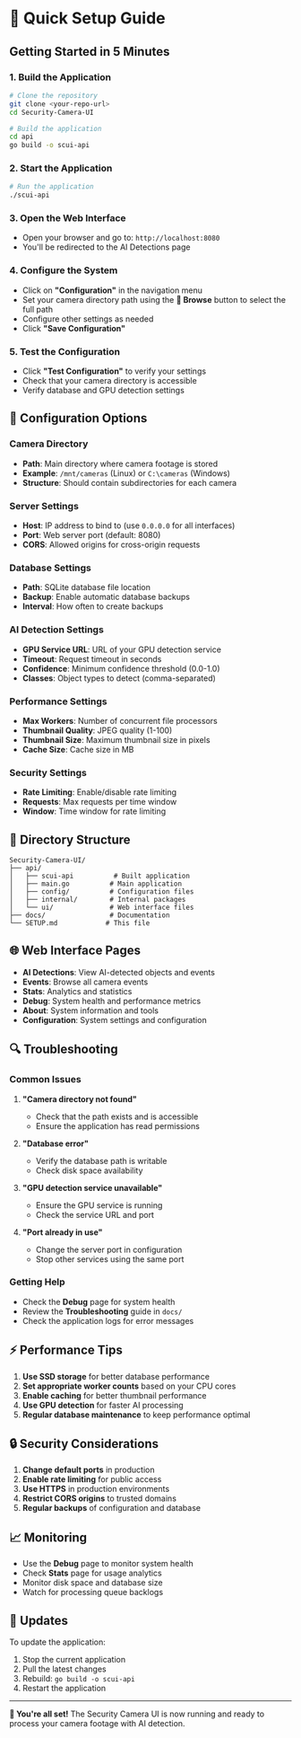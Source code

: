 # 🚀 Quick Setup Guide

## **Getting Started in 5 Minutes**

### **1. Build the Application**
```bash
# Clone the repository
git clone <your-repo-url>
cd Security-Camera-UI

# Build the application
cd api
go build -o scui-api
```

### **2. Start the Application**
```bash
# Run the application
./scui-api
```

### **3. Open the Web Interface**
- Open your browser and go to: `http://localhost:8080`
- You'll be redirected to the AI Detections page

### **4. Configure the System**
- Click on **"Configuration"** in the navigation menu
- Set your camera directory path using the **📁 Browse** button to select the full path
- Configure other settings as needed
- Click **"Save Configuration"**

### **5. Test the Configuration**
- Click **"Test Configuration"** to verify your settings
- Check that your camera directory is accessible
- Verify database and GPU detection settings

## **🔧 Configuration Options**

### **Camera Directory**
- **Path**: Main directory where camera footage is stored
- **Example**: `/mnt/cameras` (Linux) or `C:\cameras` (Windows)
- **Structure**: Should contain subdirectories for each camera

### **Server Settings**
- **Host**: IP address to bind to (use `0.0.0.0` for all interfaces)
- **Port**: Web server port (default: 8080)
- **CORS**: Allowed origins for cross-origin requests

### **Database Settings**
- **Path**: SQLite database file location
- **Backup**: Enable automatic database backups
- **Interval**: How often to create backups

### **AI Detection Settings**
- **GPU Service URL**: URL of your GPU detection service
- **Timeout**: Request timeout in seconds
- **Confidence**: Minimum confidence threshold (0.0-1.0)
- **Classes**: Object types to detect (comma-separated)

### **Performance Settings**
- **Max Workers**: Number of concurrent file processors
- **Thumbnail Quality**: JPEG quality (1-100)
- **Thumbnail Size**: Maximum thumbnail size in pixels
- **Cache Size**: Cache size in MB

### **Security Settings**
- **Rate Limiting**: Enable/disable rate limiting
- **Requests**: Max requests per time window
- **Window**: Time window for rate limiting

## **📁 Directory Structure**

```
Security-Camera-UI/
├── api/
│   ├── scui-api          # Built application
│   ├── main.go          # Main application
│   ├── config/          # Configuration files
│   ├── internal/        # Internal packages
│   └── ui/              # Web interface files
├── docs/                # Documentation
└── SETUP.md            # This file
```

## **🌐 Web Interface Pages**

- **AI Detections**: View AI-detected objects and events
- **Events**: Browse all camera events
- **Stats**: Analytics and statistics
- **Debug**: System health and performance metrics
- **About**: System information and tools
- **Configuration**: System settings and configuration

## **🔍 Troubleshooting**

### **Common Issues**

1. **"Camera directory not found"**
   - Check that the path exists and is accessible
   - Ensure the application has read permissions

2. **"Database error"**
   - Verify the database path is writable
   - Check disk space availability

3. **"GPU detection service unavailable"**
   - Ensure the GPU service is running
   - Check the service URL and port

4. **"Port already in use"**
   - Change the server port in configuration
   - Stop other services using the same port

### **Getting Help**

- Check the **Debug** page for system health
- Review the **Troubleshooting** guide in `docs/`
- Check the application logs for error messages

## **⚡ Performance Tips**

1. **Use SSD storage** for better database performance
2. **Set appropriate worker counts** based on your CPU cores
3. **Enable caching** for better thumbnail performance
4. **Use GPU detection** for faster AI processing
5. **Regular database maintenance** to keep performance optimal

## **🔒 Security Considerations**

1. **Change default ports** in production
2. **Enable rate limiting** for public access
3. **Use HTTPS** in production environments
4. **Restrict CORS origins** to trusted domains
5. **Regular backups** of configuration and database

## **📈 Monitoring**

- Use the **Debug** page to monitor system health
- Check **Stats** page for usage analytics
- Monitor disk space and database size
- Watch for processing queue backlogs

## **🔄 Updates**

To update the application:
1. Stop the current application
2. Pull the latest changes
3. Rebuild: `go build -o scui-api`
4. Restart the application

---

**🎉 You're all set!** The Security Camera UI is now running and ready to process your camera footage with AI detection.
